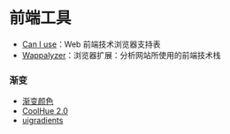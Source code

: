 # 前端工具

- [Can I use](https://caniuse.com/)：Web 前端技术浏览器支持表
- [Wappalyzer](https://www.wappalyzer.com/)：浏览器扩展：分析网站所使用的前端技术栈

### 渐变

- [渐变颜色](http://color.oulu.me) 
- [CoolHue 2.0](https://webkul.github.io/coolhue/) 
- [uigradients](https://uigradients.com/#Lunada) 
